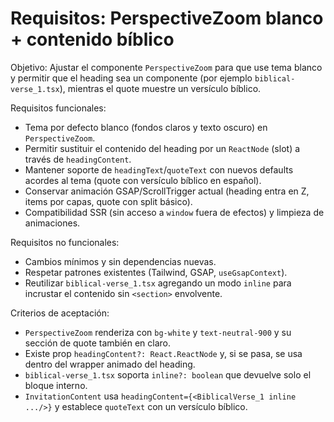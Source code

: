 # Requisitos: PerspectiveZoom blanco + contenido bíblico

Objetivo: Ajustar el componente `PerspectiveZoom` para que use tema blanco y permitir que el heading sea un componente (por ejemplo `biblical-verse_1.tsx`), mientras el quote muestre un versículo bíblico.

Requisitos funcionales:
- Tema por defecto blanco (fondos claros y texto oscuro) en `PerspectiveZoom`.
- Permitir sustituir el contenido del heading por un `ReactNode` (slot) a través de `headingContent`.
- Mantener soporte de `headingText`/`quoteText` con nuevos defaults acordes al tema (quote con versículo bíblico en español).
- Conservar animación GSAP/ScrollTrigger actual (heading entra en Z, items por capas, quote con split básico).
- Compatibilidad SSR (sin acceso a `window` fuera de efectos) y limpieza de animaciones.

Requisitos no funcionales:
- Cambios mínimos y sin dependencias nuevas.
- Respetar patrones existentes (Tailwind, GSAP, `useGsapContext`).
- Reutilizar `biblical-verse_1.tsx` agregando un modo `inline` para incrustar el contenido sin `<section>` envolvente.

Criterios de aceptación:
- `PerspectiveZoom` renderiza con `bg-white` y `text-neutral-900` y su sección de quote también en claro.
- Existe prop `headingContent?: React.ReactNode` y, si se pasa, se usa dentro del wrapper animado del heading.
- `biblical-verse_1.tsx` soporta `inline?: boolean` que devuelve solo el bloque interno.
- `InvitationContent` usa `headingContent={<BiblicalVerse_1 inline .../>}` y establece `quoteText` con un versículo bíblico.
